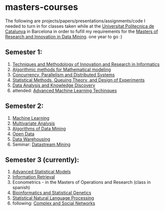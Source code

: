 masters-courses
===============

The following are projects/papers/presentations/assignments/code I needed to turn in for classes taken while at the [Universitat Politecnica de Catalunya](www.upc.edu) in Barcelona
in order to fufill my requirements for the [Masters of Research and Innovation in Data Mining](http://www.fib.upc.edu/en/masters/miri.html).  one year to go :)

Semester 1:
-----------
1. [Techniques and Methodology of Innovation and Research in Informatics](http://www.fib.upc.edu/en/masters/miri/syllabus.html?assig=TMIRI-MIRI)
2. [Algorithmic methods for Mathematical modeling](http://www.fib.upc.edu/en/masters/miri/syllabus.html?assig=AMMM-MIRI)
3. [Concurrency, Parallelism and Distributed Systems](http://www.fib.upc.edu/en/masters/miri/syllabus.html?assig=CPDS-MIRI)
4. [Statistical Methods, Queuing Theory, and Design of Experiments](http://www.fib.upc.edu/en/masters/miri/syllabus.html?assig=SMDE-MIRI)
5. [Data Analysis and Knowledge Discovery](http://www.fib.upc.edu/en/masters/miri/syllabus.html?assig=DAKD-MIRI)
6. attended: [Advanced Machine Learning Techinques](http://www.fib.upc.edu/en/masters/mai/syllabus.html?assig=AMLT-MAI)

Semester 2:
-----------
1. [Machine Learning](http://www.fib.upc.edu/en/masters/miri/syllabus.html?assig=ML-MIRI)
2. [Multivariate Analysis](http://www.fib.upc.edu/en/masters/miri/syllabus.html?assig=MVA-MIRI)
3. [Algorithms of Data Mining](http://www.fib.upc.edu/en/masters/miri/syllabus.html?assig=ADM-MIRI)
4. [Open Data](http://www.fib.upc.edu/en/masters/miri/syllabus.html?assig=OD-MIRI)
5. [Data Warehousing](http://www.fib.upc.edu/en/masters/miri/syllabus.html?assig=DW-MIRI)
6. Seminar: [Datastream Mining](http://datastreamsspring2014.blogspot.com.es)

Semester 3 (currently):
------------
1. [Advanced Statistical Models](http://www.fib.upc.edu/en/masters/miri/syllabus.html?assig=ASM-MIRI)
2. [Information Retrieval](http://www.fib.upc.edu/en/masters/miri/syllabus.html?assig=IR-MIRI)
3. Econometrics - in the Masters of Operations and Research (class in spanish)
4. [Bioinformatics and Statistical Genetics](http://www.fib.upc.edu/en/masters/miri/syllabus.html?assig=BSG-MIRI)
5. [Statistical Natural Language Processing](http://www.fib.upc.edu/en/masters/miri/syllabus.html?assig=SNLP-MIRI)
6. following: [Complex and Social Networks](http://www.fib.upc.edu/en/masters/miri/syllabus.html?assig=CSN-MIRI)
